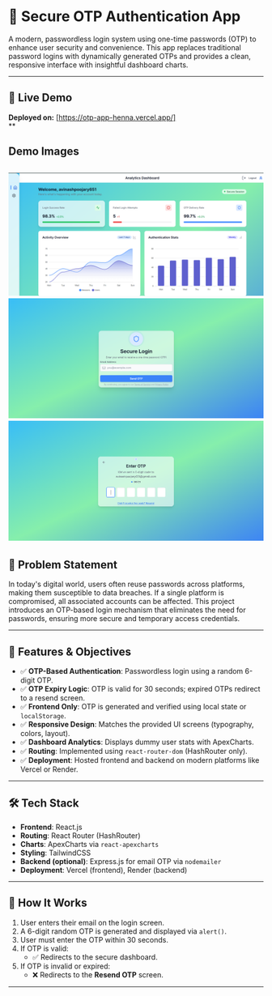 # 🔐 Secure OTP Authentication App

A modern, passwordless login system using one-time passwords (OTP) to enhance user security and convenience. This app replaces traditional password logins with dynamically generated OTPs and provides a clean, responsive interface with insightful dashboard charts.

---

## 🚀 Live Demo

**Deployed on:** [https://otp-app-henna.vercel.app/]  
**

## Demo Images
![App Screenshot](otp1.png)
![App Screenshot](otp2.png)
![App Screenshot](otp3.png)
---

## 📌 Problem Statement

In today's digital world, users often reuse passwords across platforms, making them susceptible to data breaches. If a single platform is compromised, all associated accounts can be affected. This project introduces an OTP-based login mechanism that eliminates the need for passwords, ensuring more secure and temporary access credentials.

---

## 🎯 Features & Objectives

- ✅ **OTP-Based Authentication**: Passwordless login using a random 6-digit OTP.
- ✅ **OTP Expiry Logic**: OTP is valid for 30 seconds; expired OTPs redirect to a resend screen.
- ✅ **Frontend Only**: OTP is generated and verified using local state or `localStorage`.
- ✅ **Responsive Design**: Matches the provided UI screens (typography, colors, layout).
- ✅ **Dashboard Analytics**: Displays dummy user stats with ApexCharts.
- ✅ **Routing**: Implemented using `react-router-dom` (HashRouter only).
- ✅ **Deployment**: Hosted frontend and backend on modern platforms like Vercel or Render.

---

## 🛠 Tech Stack

- **Frontend**: React.js
- **Routing**: React Router (HashRouter)
- **Charts**: ApexCharts via `react-apexcharts`
- **Styling**: TailwindCSS
- **Backend (optional)**: Express.js for email OTP via `nodemailer`
- **Deployment**: Vercel (frontend), Render (backend)

---

## 🔐 How It Works

1. User enters their email on the login screen.
2. A 6-digit random OTP is generated and displayed via `alert()`.
3. User must enter the OTP within 30 seconds.
4. If OTP is valid:
   - ✅ Redirects to the secure dashboard.
5. If OTP is invalid or expired:
   - ❌ Redirects to the **Resend OTP** screen.

---

